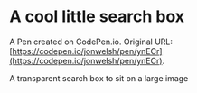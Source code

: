 # A cool little search box

A Pen created on CodePen.io. Original URL: [https://codepen.io/jonwelsh/pen/ynECr](https://codepen.io/jonwelsh/pen/ynECr).

A transparent search box to sit on a large image

